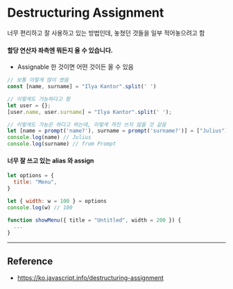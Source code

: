 # Destructuring Assignment

너무 편리하고 잘 사용하고 있는 방법인데, 놓쳤던 것들을 일부 적어놓으려고 함

#### 할당 연산자 좌측엔 뭐든지 올 수 있습니다.
- Assignable 한 것이면 어떤 것이든 올 수 있음

``` javascript
// 보통 이렇게 많이 썼음
const [name, surname] = "Ilya Kantor".split(' ')

// 이렇게도 가능하다고 함
let user = {};
[user.name, user.surname] = "Ilya Kantor".split(' ');

// 이렇게도 가능은 하다고 하는데, 이렇게 까진 쓰지 않을 것 같음
let [name = prompt('name?'), surname = prompt('surname?')] = ["Julius"];
console.log(name) // Julius
console.log(surname) // from Prompt
```

#### 너무 잘 쓰고 있는 alias 와 assign
``` javascript
let options = {
  title: "Menu",
}

let { width: w = 100 } = options
console.log(w) // 100

function showMenu({ title = "Untitled", width = 200 }) {
  ...
}
```

---
## Reference
- https://ko.javascript.info/destructuring-assignment